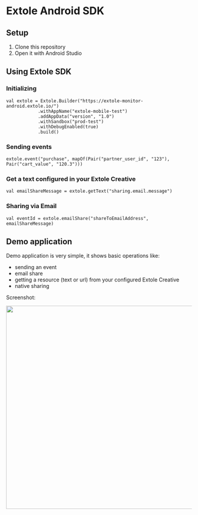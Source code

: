# Extole Android SDK

## Setup

1. Clone this repository
2. Open it with Android Studio

## Using Extole SDK

### Initializing

```
val extole = Extole.Builder("https://extole-monitor-android.extole.io/")
            .withAppName("extole-mobile-test")
            .addAppData("version", "1.0")
            .withSandbox("prod-test")
            .withDebugEnabled(true)
            .build()
```

### Sending events

```
extole.event("purchase", mapOf(Pair("partner_user_id", "123"), Pair("cart_value", "120.3")))
```

### Get a text configured in your Extole Creative

```
val emailShareMessage = extole.getText("sharing.email.message")
```

### Sharing via Email

```
val eventId = extole.emailShare("shareToEmailAddress", emailShareMessage)
```

## Demo application
Demo application is very simple, it shows basic operations like:
- sending an event
- email share
- getting a resource (text or url) from your configured Extole Creative
- native sharing

Screenshot:

<img src="https://user-images.githubusercontent.com/304224/130804856-ee7b5404-4a8d-4975-ad17-85cc0bf6e253.png" width="550">
